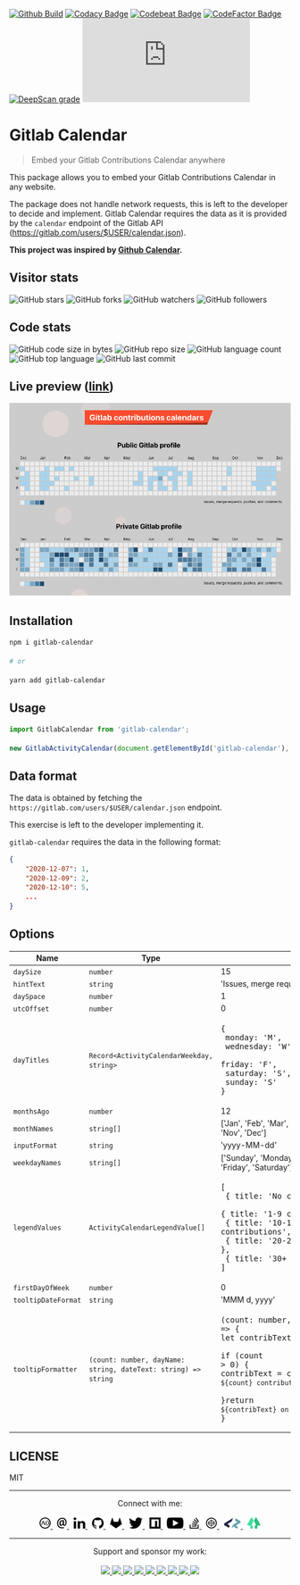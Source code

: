 [![Github Build](https://github.com/scriptex/gitlab-calendar/workflows/Build/badge.svg)](https://github.com/scriptex/gitlab-calendar/actions?query=workflow%3ABuild)
[![Codacy Badge](https://app.codacy.com/project/badge/Grade/34d3d75710534dc6a38c3584a1dcd068)](https://www.codacy.com/gh/scriptex/gitlab-calendar/dashboard?utm_source=github.com&utm_medium=referral&utm_content=scriptex/gitlab-calendar&utm_campaign=Badge_Grade)
[![Codebeat Badge](https://codebeat.co/badges/d765a4c8-2c0e-44f2-89c3-fa364fdc14e6)](https://codebeat.co/projects/github-com-scriptex-gitlab-calendar-master)
[![CodeFactor Badge](https://www.codefactor.io/repository/github/scriptex/gitlab-calendar/badge)](https://www.codefactor.io/repository/github/scriptex/gitlab-calendar)
[![DeepScan grade](https://deepscan.io/api/teams/3574/projects/5257/branches/40799/badge/grade.svg)](https://deepscan.io/dashboard#view=project&tid=3574&pid=5257&bid=40799)
[![Analytics](https://ga-beacon-361907.ew.r.appspot.com/UA-83446952-1/github.com/scriptex/gitlab-calendar/README.md?pixel)](https://github.com/scriptex/gitlab-calendar/)

# Gitlab Calendar

> Embed your Gitlab Contributions Calendar anywhere

This package allows you to embed your Gitlab Contributions Calendar in any website.

The package does not handle network requests, this is left to the developer to decide and implement. Gitlab Calendar requires the data as it is provided by the `calendar` endpoint of the Gitlab API (https://gitlab.com/users/$USER/calendar.json).

**This project was inspired by [Github Calendar](https://github.com/Bloggify/github-calendar).**

## Visitor stats

![GitHub stars](https://img.shields.io/github/stars/scriptex/gitlab-calendar?style=social)
![GitHub forks](https://img.shields.io/github/forks/scriptex/gitlab-calendar?style=social)
![GitHub watchers](https://img.shields.io/github/watchers/scriptex/gitlab-calendar?style=social)
![GitHub followers](https://img.shields.io/github/followers/scriptex?style=social)

## Code stats

![GitHub code size in bytes](https://img.shields.io/github/languages/code-size/scriptex/gitlab-calendar)
![GitHub repo size](https://img.shields.io/github/repo-size/scriptex/gitlab-calendar?style=plastic)
![GitHub language count](https://img.shields.io/github/languages/count/scriptex/gitlab-calendar?style=plastic)
![GitHub top language](https://img.shields.io/github/languages/top/scriptex/gitlab-calendar?style=plastic)
![GitHub last commit](https://img.shields.io/github/last-commit/scriptex/gitlab-calendar?style=plastic)

## Live preview ([link](https://atanas.info/stats))

![Gitlab Calendar Screenshot](https://raw.githubusercontent.com/scriptex/gitlab-calendar/master/assets/gitlab-calendar.png)

## Installation

```sh
npm i gitlab-calendar

# or

yarn add gitlab-calendar
```

## Usage

```typescript
import GitlabCalendar from 'gitlab-calendar';

new GitlabActivityCalendar(document.getElementById('gitlab-calendar'), data, options);
```

## Data format

The data is obtained by fetching the `https://gitlab.com/users/$USER/calendar.json` endpoint.

This exercise is left to the developer implementing it.

`gitlab-calendar` requires the data in the following format:

```json
{
    "2020-12-07": 1,
    "2020-12-09": 2,
    "2020-12-10": 5,
    ...
}
```

## Options

| Name                | Type                                                           | Default value                                                                                                                                                                                                                                                                                              |
| ------------------- | -------------------------------------------------------------- | ---------------------------------------------------------------------------------------------------------------------------------------------------------------------------------------------------------------------------------------------------------------------------------------------------------- |
| `daySize`           | `number`                                                       | 15                                                                                                                                                                                                                                                                                                         |
| `hintText`          | `string`                                                       | 'Issues, merge requests, pushes, and comments.'                                                                                                                                                                                                                                                            |
| `daySpace`          | `number`                                                       | 1                                                                                                                                                                                                                                                                                                          |
| `utcOffset`         | `number`                                                       | 0                                                                                                                                                                                                                                                                                                          |
| `dayTitles`         | `Record<ActivityCalendarWeekday, string>`                      | <pre lang="json">{ <br> monday: 'M', <br> wednesday: 'W', <br> friday: 'F', <br> saturday: 'S', <br> sunday: 'S' <br>}</pre>                                                                                                                                                                               |
| `monthsAgo`         | `number`                                                       | 12                                                                                                                                                                                                                                                                                                         |
| `monthNames`        | `string[]`                                                     | ['Jan', 'Feb', 'Mar', 'Apr', 'May', 'Jun', 'Jul', 'Aug', 'Sep', 'Oct', 'Nov', 'Dec']                                                                                                                                                                                                                       |
| `inputFormat`       | `string`                                                       | 'yyyy-MM-dd'                                                                                                                                                                                                                                                                                               |
| `weekdayNames`      | `string[]`                                                     | ['Sunday', 'Monday', 'Tuesday', 'Wednesday', 'Thursday', 'Friday', 'Saturday']                                                                                                                                                                                                                             |
| `legendValues`      | `ActivityCalendarLegendValue[]`                                | <pre lang="json">[ <br> { title: 'No contributions', min: 0 }, <br> { title: '1-9 contributions', min: 1 }, <br> { title: '10-19 contributions', min: 10 }, <br> { title: '20-29 contributions', min: 20 }, <br> { title: '30+ contributions', min: 30 } <br>]</pre>                                       |
| `firstDayOfWeek`    | `number`                                                       | 0                                                                                                                                                                                                                                                                                                          |
| `tooltipDateFormat` | `string`                                                       | 'MMM d, yyyy'                                                                                                                                                                                                                                                                                              |
| `tooltipFormatter`  | `(count: number, dayName: string, dateText: string) => string` | <pre lang="json">(count: number, dayName: string, dateText: string) => { <br />let contribText = 'No contributions';<br /><br />if (count > 0) {<br />contribText = count === 1 ? '1 contribution' : `${count} contributions`;<br /><br />}return `${contribText} on ${dayName} ${dateText}`;<br />}</pre> |

## LICENSE

MIT

---

<div align="center">
    Connect with me:
</div>

<br />

<div align="center">
    <a href="https://atanas.info">
        <img src="https://raw.githubusercontent.com/scriptex/socials/master/styled-assets/logo.svg" height="20" alt="">
    </a>
    &nbsp;
    <a href="mailto:hi@atanas.info">
        <img src="https://raw.githubusercontent.com/scriptex/socials/master/styled-assets/email.svg" height="20" alt="">
    </a>
    &nbsp;
    <a href="https://www.linkedin.com/in/scriptex/">
        <img src="https://raw.githubusercontent.com/scriptex/socials/master/styled-assets/linkedin.svg" height="20" alt="">
    </a>
    &nbsp;
    <a href="https://github.com/scriptex">
        <img src="https://raw.githubusercontent.com/scriptex/socials/master/styled-assets/github.svg" height="20" alt="">
    </a>
    &nbsp;
    <a href="https://gitlab.com/scriptex">
        <img src="https://raw.githubusercontent.com/scriptex/socials/master/styled-assets/gitlab.svg" height="20" alt="">
    </a>
    &nbsp;
    <a href="https://twitter.com/scriptexbg">
        <img src="https://raw.githubusercontent.com/scriptex/socials/master/styled-assets/twitter.svg" height="20" alt="">
    </a>
    &nbsp;
    <a href="https://www.npmjs.com/~scriptex">
        <img src="https://raw.githubusercontent.com/scriptex/socials/master/styled-assets/npm.svg" height="20" alt="">
    </a>
    &nbsp;
    <a href="https://www.youtube.com/user/scriptex">
        <img src="https://raw.githubusercontent.com/scriptex/socials/master/styled-assets/youtube.svg" height="20" alt="">
    </a>
    &nbsp;
    <a href="https://stackoverflow.com/users/4140082/atanas-atanasov">
        <img src="https://raw.githubusercontent.com/scriptex/socials/master/styled-assets/stackoverflow.svg" height="20" alt="">
    </a>
    &nbsp;
    <a href="https://codepen.io/scriptex/">
        <img src="https://raw.githubusercontent.com/scriptex/socials/master/styled-assets/codepen.svg" width="20" alt="">
    </a>
    &nbsp;
    <a href="https://profile.codersrank.io/user/scriptex">
        <img src="https://raw.githubusercontent.com/scriptex/socials/master/styled-assets/codersrank.svg" height="20" alt="">
    </a>
    &nbsp;
    <a href="https://linktr.ee/scriptex">
        <img src="https://raw.githubusercontent.com/scriptex/socials/master/styled-assets/linktree.svg" height="20" alt="">
    </a>
</div>

---

<div align="center">
Support and sponsor my work:
<br />
<br />
<a href="https://twitter.com/intent/tweet?text=Checkout%20this%20awesome%20developer%20profile%3A&url=https%3A%2F%2Fgithub.com%2Fscriptex&via=scriptexbg&hashtags=software%2Cgithub%2Ccode%2Cawesome" title="Tweet">
	<img src="https://img.shields.io/badge/Tweet-Share_my_profile-blue.svg?logo=twitter&color=38A1F3" />
</a>
<a href="https://paypal.me/scriptex" title="Donate on Paypal">
	<img src="https://img.shields.io/badge/Donate-Support_me_on_PayPal-blue.svg?logo=paypal&color=222d65" />
</a>
<a href="https://revolut.me/scriptex" title="Donate on Revolut">
	<img src="https://img.shields.io/endpoint?url=https://raw.githubusercontent.com/scriptex/scriptex/master/badges/revolut.json" />
</a>
<a href="https://patreon.com/atanas" title="Become a Patron">
	<img src="https://img.shields.io/badge/Become_Patron-Support_me_on_Patreon-blue.svg?logo=patreon&color=e64413" />
</a>
<a href="https://ko-fi.com/scriptex" title="Buy Me A Coffee">
	<img src="https://img.shields.io/badge/Donate-Buy%20me%20a%20coffee-yellow.svg?logo=ko-fi" />
</a>
<a href="https://liberapay.com/scriptex/donate" title="Donate on Liberapay">
	<img src="https://img.shields.io/liberapay/receives/scriptex?label=Donate%20on%20Liberapay&logo=liberapay" />
</a>

<a href="https://img.shields.io/endpoint?url=https://raw.githubusercontent.com/scriptex/scriptex/master/badges/bitcoin.json" title="Donate Bitcoin">
	<img src="https://img.shields.io/endpoint?url=https://raw.githubusercontent.com/scriptex/scriptex/master/badges/bitcoin.json" />
</a>
<a href="https://img.shields.io/endpoint?url=https://raw.githubusercontent.com/scriptex/scriptex/master/badges/etherium.json" title="Donate Etherium">
	<img src="https://img.shields.io/endpoint?url=https://raw.githubusercontent.com/scriptex/scriptex/master/badges/etherium.json" />
</a>
<a href="https://img.shields.io/endpoint?url=https://raw.githubusercontent.com/scriptex/scriptex/master/badges/shiba-inu.json" title="Donate Shiba Inu">
	<img src="https://img.shields.io/endpoint?url=https://raw.githubusercontent.com/scriptex/scriptex/master/badges/shiba-inu.json" />
</a>
</div>
